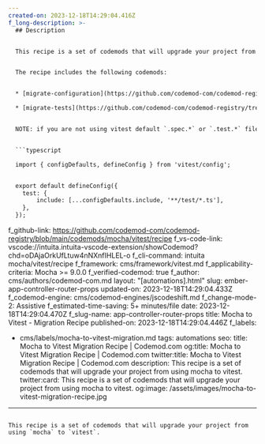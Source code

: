 ```yaml
---
created-on: 2023-12-18T14:29:04.416Z
f_long-description: >-
  ## Description


  This recipe is a set of codemods that will upgrade your project from using `mocha` to `vitest`.


  The recipe includes the following codemods:


  * [migrate-configuration](https://github.com/codemod-com/codemod-registry/tree/main/codemods/mocha/vitest/migrate-configuration)

  * [migrate-tests](https://github.com/codemod-com/codemod-registry/tree/main/codemods/mocha/vitest/migrate-tests)


  NOTE: if you are not using vitest default `.spec.*` or `.test.*` file names, then you won't be able to run your tests upon migrating. To mitigate this and add your own set of globs, create `vite.config.ts` file in the root of your project and add the following configuration, replacing `**/test/*.ts` with your own globs:


  ```typescript

  import { configDefaults, defineConfig } from 'vitest/config';


  export default defineConfig({
  	test: {
  		include: [...configDefaults.include, '**/test/*.ts'],
  	},
  });

  ```
f_github-link: https://github.com/codemod-com/codemod-registry/blob/main/codemods/mocha/vitest/recipe
f_vs-code-link: vscode://intuita.intuita-vscode-extension/showCodemod?chd=oDAjaOrkUfLtuw4nNXnfIHLEL-o
f_cli-command: intuita mocha/vitest/recipe
f_framework: cms/framework/vitest.md
f_applicability-criteria: Mocha  >= 9.0.0
f_verified-codemod: true
f_author: cms/authors/codemod-com.md
layout: "[automations].html"
slug: ember-app-controller-router-props
updated-on: 2023-12-18T14:29:04.433Z
f_codemod-engine: cms/codemod-engines/jscodeshift.md
f_change-mode-2: Assistive
f_estimated-time-saving: 5+ minutes/file
date: 2023-12-18T14:29:04.470Z
f_slug-name: app-controller-router-props
title: Mocha to Vitest - Migration Recipe
published-on: 2023-12-18T14:29:04.446Z
f_labels:
  - cms/labels/mocha-to-vitest-migration.md
tags: automations
seo:
  title: Mocha to Vitest Migration Recipe | Codemod.com
  og:title: Mocha to Vitest Migration Recipe | Codemod.com
  twitter:title: Mocha to Vitest Migration Recipe | Codemod.com
  description: This recipe is a set of codemods that will upgrade your project
    from using mocha to vitest.
  twitter:card: This recipe is a set of codemods that will upgrade your project
    from using mocha to vitest.
  og:image: /assets/images/mocha-to-vitest-migration-recipe.jpg
---
```

This recipe is a set of codemods that will upgrade your project from using `mocha` to `vitest`.